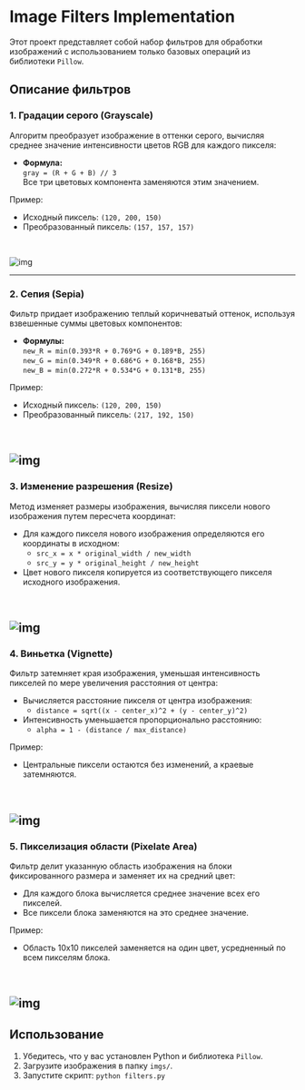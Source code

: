 # Image Filters Implementation

Этот проект представляет собой набор фильтров для обработки изображений с использованием только базовых операций из библиотеки `Pillow`. 

## Описание фильтров

### 1. **Градации серого (Grayscale)**
Алгоритм преобразует изображение в оттенки серого, вычисляя среднее значение интенсивности цветов RGB для каждого пикселя:
- **Формула:**  
  `gray = (R + G + B) // 3`  
  Все три цветовых компонента заменяются этим значением.  

Пример:
- Исходный пиксель: `(120, 200, 150)`
- Преобразованный пиксель: `(157, 157, 157)`
<br>

![img](https://github.com/E-Kozyreva/cv-practice/blob/KozyrevaEA/KozyrevaEA/lab1/results/grayscale_test1.jpg)

---

### 2. **Сепия (Sepia)**
Фильтр придает изображению теплый коричневатый оттенок, используя взвешенные суммы цветовых компонентов:
- **Формулы:**  
  `new_R = min(0.393*R + 0.769*G + 0.189*B, 255)`  
  `new_G = min(0.349*R + 0.686*G + 0.168*B, 255)`  
  `new_B = min(0.272*R + 0.534*G + 0.131*B, 255)`  

Пример:
- Исходный пиксель: `(120, 200, 150)`
- Преобразованный пиксель: `(217, 192, 150)`
<br>

![img](https://github.com/E-Kozyreva/cv-practice/blob/KozyrevaEA/KozyrevaEA/lab1/results/sepia_test1.jpg)
---

### 3. **Изменение разрешения (Resize)**
Метод изменяет размеры изображения, вычисляя пиксели нового изображения путем пересчета координат:
- Для каждого пикселя нового изображения определяются его координаты в исходном:
  - `src_x = x * original_width / new_width`
  - `src_y = y * original_height / new_height`  
- Цвет нового пикселя копируется из соответствующего пикселя исходного изображения.
<br>

![img](https://github.com/E-Kozyreva/cv-practice/blob/KozyrevaEA/KozyrevaEA/lab1/results/resized_test1.jpg)
---

### 4. **Виньетка (Vignette)**
Фильтр затемняет края изображения, уменьшая интенсивность пикселей по мере увеличения расстояния от центра:
- Вычисляется расстояние пикселя от центра изображения:
  - `distance = sqrt((x - center_x)^2 + (y - center_y)^2)`
- Интенсивность уменьшается пропорционально расстоянию:
  - `alpha = 1 - (distance / max_distance)`

Пример:
- Центральные пиксели остаются без изменений, а краевые затемняются.
<br>

![img](https://github.com/E-Kozyreva/cv-practice/blob/KozyrevaEA/KozyrevaEA/lab1/results/vignette_test1.jpg)
---

### 5. **Пикселизация области (Pixelate Area)**
Фильтр делит указанную область изображения на блоки фиксированного размера и заменяет их на средний цвет:
- Для каждого блока вычисляется среднее значение всех его пикселей.
- Все пиксели блока заменяются на это среднее значение.

Пример:
- Область 10x10 пикселей заменяется на один цвет, усредненный по всем пикселям блока.
<br>

![img](https://github.com/E-Kozyreva/cv-practice/blob/KozyrevaEA/KozyrevaEA/lab1/results/pixelated_test1.jpg)
---

## Использование
1. Убедитесь, что у вас установлен Python и библиотека `Pillow`.
2. Загрузите изображения в папку `imgs/`.
3. Запустите скрипт: <code>python filters.py</code>
